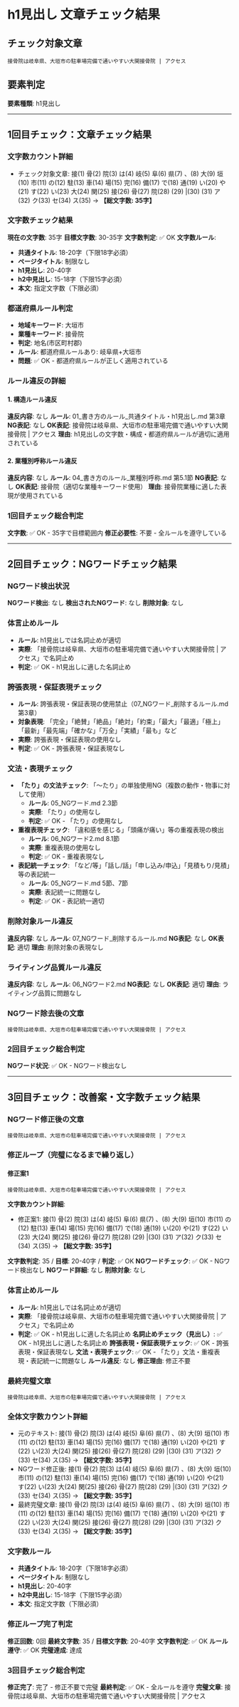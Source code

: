# h1見出し 文章チェック結果

## チェック対象文章
```
接骨院は岐阜県、大垣市の駐車場完備で通いやすい大関接骨院 | アクセス
```

## 要素判定
**要素種類**: h1見出し

---

## 1回目チェック：文章チェック結果

### 文字数カウント詳細
- チェック対象文章: 接(1) 骨(2) 院(3) は(4) 岐(5) 阜(6) 県(7) 、(8) 大(9) 垣(10) 市(11) の(12) 駐(13) 車(14) 場(15) 完(16) 備(17) で(18) 通(19) い(20) や(21) す(22) い(23) 大(24) 関(25) 接(26) 骨(27) 院(28) (29) |(30) (31) ア(32) ク(33) セ(34) ス(35) → **【総文字数: 35字】**

### 文字数チェック結果
**現在の文字数**: 35字
**目標文字数**: 30-35字
**文字数判定**: ✅ OK
**文字数ルール**:
- **共通タイトル**: 18-20字（下限18字必須）
- **ページタイトル**: 制限なし
- **h1見出し**: 20-40字
- **h2中見出し**: 15-18字（下限15字必須）
- **本文**: 指定文字数（下限必須）

### 都道府県ルール判定
- **地域キーワード**: 大垣市
- **業種キーワード**: 接骨院
- **判定**: 地名(市区町村郡)
- **ルール**: 都道府県ルールあり: 岐阜県+大垣市
- **問題**: ✅ OK - 都道府県ルールが正しく適用されている

### ルール違反の詳細

#### 1. 構造ルール違反
**違反内容**: なし
**ルール**: 01_書き方のルール_共通タイトル・h1見出し.md 第3章
**NG表記**: なし
**OK表記**: 接骨院は岐阜県、大垣市の駐車場完備で通いやすい大関接骨院 | アクセス
**理由**: h1見出しの文字数・構成・都道府県ルールが適切に適用されている

#### 2. 業種別呼称ルール違反
**違反内容**: なし
**ルール**: 04_書き方のルール_業種別呼称.md 第5.1節
**NG表記**: なし
**OK表記**: 接骨院（適切な業種キーワード使用）
**理由**: 接骨院業種に適した表現が使用されている

### 1回目チェック総合判定
**文字数**: ✅ OK - 35字で目標範囲内
**修正必要性**: 不要 - 全ルールを遵守している

---

## 2回目チェック：NGワードチェック結果

### NGワード検出状況
**NGワード検出**: なし
**検出されたNGワード**: なし
**削除対象**: なし

### 体言止めルール
- **ルール**: h1見出しでは名詞止めが適切
- **実際**: 「接骨院は岐阜県、大垣市の駐車場完備で通いやすい大関接骨院 | アクセス」で名詞止め
- **判定**: ✅ OK - h1見出しに適した名詞止め

### 誇張表現・保証表現チェック
- **ルール**: 誇張表現・保証表現の使用禁止（07_NGワード_削除するルール.md 第3章）
- **対象表現**: 「完全」「絶賛」「絶品」「絶対」「約束」「最大」「最適」「極上」「最新」「最先端」「確かな」「万全」「実績」「最も」など
- **実際**: 誇張表現・保証表現の使用なし
- **判定**: ✅ OK - 誇張表現・保証表現なし

### 文法・表現チェック
- **「たり」の文法チェック**: 「〜たり」の単独使用NG（複数の動作・物事に対して使用）
  - **ルール**: 05_NGワード.md 2.3節
  - **実際**: 「たり」の使用なし
  - **判定**: ✅ OK - 「たり」の使用なし
- **重複表現チェック**: 「違和感を感じる」「頭痛が痛い」等の重複表現の検出
  - **ルール**: 06_NGワード2.md 8.1節
  - **実際**: 重複表現の使用なし
  - **判定**: ✅ OK - 重複表現なし
- **表記統一チェック**: 「など/等」「話し/話」「申し込み/申込」「見積もり/見積」等の表記統一
  - **ルール**: 05_NGワード.md 5節、7節
  - **実際**: 表記統一に問題なし
  - **判定**: ✅ OK - 表記統一適切

### 削除対象ルール違反
**違反内容**: なし
**ルール**: 07_NGワード_削除するルール.md
**NG表記**: なし
**OK表記**: 適切
**理由**: 削除対象の表現なし

### ライティング品質ルール違反
**違反内容**: なし
**ルール**: 06_NGワード2.md
**NG表記**: なし
**OK表記**: 適切
**理由**: ライティング品質に問題なし

### NGワード除去後の文章
```
接骨院は岐阜県、大垣市の駐車場完備で通いやすい大関接骨院 | アクセス
```

### 2回目チェック総合判定
**NGワード状況**: ✅ OK - NGワード検出なし

---

## 3回目チェック：改善案・文字数チェック結果

### NGワード修正後の文章
```
接骨院は岐阜県、大垣市の駐車場完備で通いやすい大関接骨院 | アクセス
```

### 修正ループ（完璧になるまで繰り返し）

#### 修正案1
```
接骨院は岐阜県、大垣市の駐車場完備で通いやすい大関接骨院 | アクセス
```

**文字数カウント詳細**:
- 修正案1: 接(1) 骨(2) 院(3) は(4) 岐(5) 阜(6) 県(7) 、(8) 大(9) 垣(10) 市(11) の(12) 駐(13) 車(14) 場(15) 完(16) 備(17) で(18) 通(19) い(20) や(21) す(22) い(23) 大(24) 関(25) 接(26) 骨(27) 院(28)  (29) |(30)  (31) ア(32) ク(33) セ(34) ス(35) → **【総文字数: 35字】**

**文字数判定**: 35 / **目標**: 20-40字 / **判定**: ✅ OK
**NGワードチェック**: ✅ OK - NGワード検出なし
**NGワード詳細**: なし
**削除対象**: なし
### 体言止めルール
- **ルール**: h1見出しでは名詞止めが適切
- **実際**: 「接骨院は岐阜県、大垣市の駐車場完備で通いやすい大関接骨院 | アクセス」で名詞止め
- **判定**: ✅ OK - h1見出しに適した名詞止め
**名詞止めチェック（見出し）**: ✅ OK - h1見出しに適した名詞止め
**誇張表現・保証表現チェック**: ✅ OK - 誇張表現・保証表現なし
**文法・表現チェック**: ✅ OK - 「たり」文法・重複表現・表記統一に問題なし
**ルール違反**: なし
**修正理由**: 修正不要

### 最終完璧文章
```
接骨院は岐阜県、大垣市の駐車場完備で通いやすい大関接骨院 | アクセス
```

### 全体文字数カウント詳細
- 元のテキスト: 接(1) 骨(2) 院(3) は(4) 岐(5) 阜(6) 県(7) 、(8) 大(9) 垣(10) 市(11) の(12) 駐(13) 車(14) 場(15) 完(16) 備(17) で(18) 通(19) い(20) や(21) す(22) い(23) 大(24) 関(25) 接(26) 骨(27) 院(28)  (29) |(30)  (31) ア(32) ク(33) セ(34) ス(35) → **【総文字数: 35字】**
- NGワード修正後: 接(1) 骨(2) 院(3) は(4) 岐(5) 阜(6) 県(7) 、(8) 大(9) 垣(10) 市(11) の(12) 駐(13) 車(14) 場(15) 完(16) 備(17) で(18) 通(19) い(20) や(21) す(22) い(23) 大(24) 関(25) 接(26) 骨(27) 院(28)  (29) |(30)  (31) ア(32) ク(33) セ(34) ス(35) → **【総文字数: 35字】**
- 最終完璧文章: 接(1) 骨(2) 院(3) は(4) 岐(5) 阜(6) 県(7) 、(8) 大(9) 垣(10) 市(11) の(12) 駐(13) 車(14) 場(15) 完(16) 備(17) で(18) 通(19) い(20) や(21) す(22) い(23) 大(24) 関(25) 接(26) 骨(27) 院(28)  (29) |(30)  (31) ア(32) ク(33) セ(34) ス(35) → **【総文字数: 35字】**

### 文字数ルール
- **共通タイトル**: 18-20字（下限18字必須）
- **ページタイトル**: 制限なし
- **h1見出し**: 20-40字
- **h2中見出し**: 15-18字（下限15字必須）
- **本文**: 指定文字数（下限必須）

### 修正ループ完了判定
**修正回数**: 0回
**最終文字数**: 35 / **目標文字数**: 20-40字
**文字数判定**: ✅ OK
**ルール遵守**: ✅ OK
**完璧達成**: 達成

### 3回目チェック総合判定
**修正完了**: 完了 - 修正不要で完璧
**最終判定**: ✅ OK - 全ルールを遵守
**完璧文章**: 接骨院は岐阜県、大垣市の駐車場完備で通いやすい大関接骨院 | アクセス
